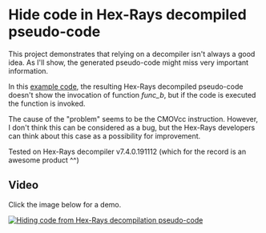 # Hide code in Hex-Rays decompiled pseudo-code

This project demonstrates that relying on a decompiler isn't always a good idea. As I'll show, the generated pseudo-code might miss very important information.

In this <a href="https://github.com/enkomio/Misc/tree/master/Hex-Rays/main.asm">example code</a>, the resulting Hex-Rays decompiled pseudo-code doesn't show the invocation of function <i>func_b</i>, but if the code is executed the function is invoked.

The cause of the "problem" seems to be the CMOVcc instruction. However, I don't think this can be considered as a bug, but the Hex-Rays developers can think about this case as a possibility for improvement.

Tested on Hex-Rays decompiler v7.4.0.191112 (which for the record is an awesome product ^^)

## Video

Click the image below for a demo.

[![Hiding code from Hex-Rays decompilation pseudo-code](http://i3.ytimg.com/vi/LzDaOTOJkVU/hqdefault.jpg)](https://www.youtube.com/watch?v=LzDaOTOJkVU)
